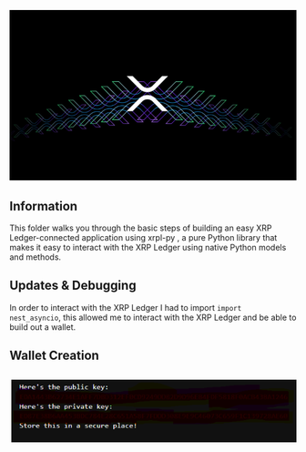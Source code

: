
![XRP Transaction](XRPL_Transaction.png)

## Information

This folder walks you through the basic steps of building an easy XRP Ledger-connected application using xrpl-py , a pure Python  library that makes it easy to interact with the XRP Ledger using native Python models and methods.

## Updates & Debugging
In order to interact with the XRP Ledger I had to import `import nest_asyncio`, this allowed me to interact with the XRP Ledger and be able to build out a wallet.

## Wallet Creation

![Wallet Creation](xrpl_wallet.png)
----------------

